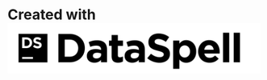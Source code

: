 <h1>Created with <img height=100px width=auto style="display:inline" src="resources/branding/DataSpell.png"></h1>